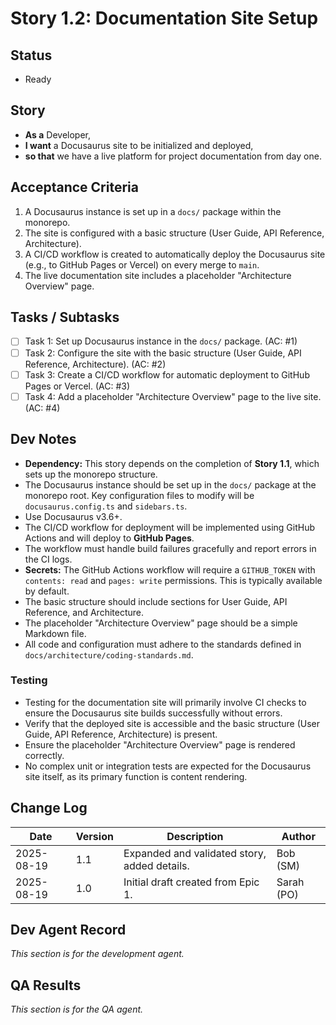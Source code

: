 # Story 1.2: Documentation Site Setup

## Status
- Ready

## Story
- **As a** Developer,
- **I want** a Docusaurus site to be initialized and deployed,
- **so that** we have a live platform for project documentation from day one.

## Acceptance Criteria
1.  A Docusaurus instance is set up in a `docs/` package within the monorepo.
2.  The site is configured with a basic structure (User Guide, API Reference, Architecture).
3.  A CI/CD workflow is created to automatically deploy the Docusaurus site (e.g., to GitHub Pages or Vercel) on every merge to `main`.
4.  The live documentation site includes a placeholder "Architecture Overview" page.

## Tasks / Subtasks
- [ ] Task 1: Set up Docusaurus instance in the `docs/` package. (AC: #1)
- [ ] Task 2: Configure the site with the basic structure (User Guide, API Reference, Architecture). (AC: #2)
- [ ] Task 3: Create a CI/CD workflow for automatic deployment to GitHub Pages or Vercel. (AC: #3)
- [ ] Task 4: Add a placeholder "Architecture Overview" page to the live site. (AC: #4)

## Dev Notes
- **Dependency:** This story depends on the completion of **Story 1.1**, which sets up the monorepo structure.
- The Docusaurus instance should be set up in the `docs/` package at the monorepo root. Key configuration files to modify will be `docusaurus.config.ts` and `sidebars.ts`.
- Use Docusaurus v3.6+.
- The CI/CD workflow for deployment will be implemented using GitHub Actions and will deploy to **GitHub Pages**.
- The workflow must handle build failures gracefully and report errors in the CI logs.
- **Secrets:** The GitHub Actions workflow will require a `GITHUB_TOKEN` with `contents: read` and `pages: write` permissions. This is typically available by default.
- The basic structure should include sections for User Guide, API Reference, and Architecture.
- The placeholder "Architecture Overview" page should be a simple Markdown file.
- All code and configuration must adhere to the standards defined in `docs/architecture/coding-standards.md`.

### Testing
- Testing for the documentation site will primarily involve CI checks to ensure the Docusaurus site builds successfully without errors.
- Verify that the deployed site is accessible and the basic structure (User Guide, API Reference, Architecture) is present.
- Ensure the placeholder "Architecture Overview" page is rendered correctly.
- No complex unit or integration tests are expected for the Docusaurus site itself, as its primary function is content rendering.


## Change Log
| Date | Version | Description | Author |
| --- | --- | --- | --- |
| 2025-08-19 | 1.1 | Expanded and validated story, added details. | Bob (SM) |
| 2025-08-19 | 1.0 | Initial draft created from Epic 1. | Sarah (PO) |

## Dev Agent Record
*This section is for the development agent.*

## QA Results
*This section is for the QA agent.*